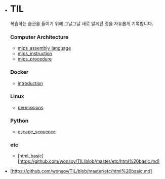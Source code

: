 - # TIL

  복습하는 습관을 들이기 위해 그날그날 새로 알게된 것을 자유롭게 기록합니다.

  

  ### Computer Architecture

  - [mips_assembly_language](https://github.com/wonsoy/TIL/blob/master/Computer%20Architecture/mips_assembly_language.md)
  - [mips_instruction](https://github.com/wonsoy/TIL/blob/master/Computer%20Architecture/mips_instruction.md)
  - [mips_procedure](https://github.com/wonsoy/TIL/blob/master/Computer%20Architecture/mips_procedure.md)

  

  ### Docker

  - [introduction](https://github.com/wonsoy/TIL/blob/master/Docker/introduction.md)

  

  ### Linux

  - [permissions](https://github.com/wonsoy/TIL/blob/master/Linux/permissions.md)

  

  ### Python

  - [escape_sequence](https://github.com/wonsoy/TIL/blob/master/Python/escape_sequence.md)

  

  ### etc

  - [html_basic][https://github.com/wonsoy/TIL/blob/master/etc/html%20basic.md]

- [https://github.com/wonsoy/TIL/blob/master/etc/html%20basic.md]